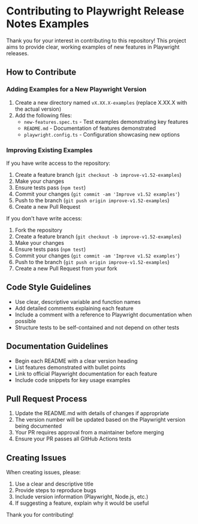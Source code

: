 # Contributing to Playwright Release Notes Examples

Thank you for your interest in contributing to this repository! This project aims to provide clear, working examples of new features in Playwright releases.

## How to Contribute

### Adding Examples for a New Playwright Version

1. Create a new directory named `vX.XX.X-examples` (replace X.XX.X with the actual version)
2. Add the following files:
   - `new-features.spec.ts` - Test examples demonstrating key features
   - `README.md` - Documentation of features demonstrated
   - `playwright.config.ts` - Configuration showcasing new options

### Improving Existing Examples

If you have write access to the repository:
1. Create a feature branch (`git checkout -b improve-v1.52-examples`)
2. Make your changes
3. Ensure tests pass (`npm test`)
4. Commit your changes (`git commit -am 'Improve v1.52 examples'`)
5. Push to the branch (`git push origin improve-v1.52-examples`)
6. Create a new Pull Request

If you don't have write access:
1. Fork the repository
2. Create a feature branch (`git checkout -b improve-v1.52-examples`)
3. Make your changes
4. Ensure tests pass (`npm test`)
5. Commit your changes (`git commit -am 'Improve v1.52 examples'`)
6. Push to the branch (`git push origin improve-v1.52-examples`)
7. Create a new Pull Request from your fork

## Code Style Guidelines

- Use clear, descriptive variable and function names
- Add detailed comments explaining each feature
- Include a comment with a reference to Playwright documentation when possible
- Structure tests to be self-contained and not depend on other tests

## Documentation Guidelines

- Begin each README with a clear version heading
- List features demonstrated with bullet points
- Link to official Playwright documentation for each feature
- Include code snippets for key usage examples

## Pull Request Process

1. Update the README.md with details of changes if appropriate
2. The version number will be updated based on the Playwright version being documented
3. Your PR requires approval from a maintainer before merging
4. Ensure your PR passes all GitHub Actions tests

## Creating Issues

When creating issues, please:

1. Use a clear and descriptive title
2. Provide steps to reproduce bugs
3. Include version information (Playwright, Node.js, etc.)
4. If suggesting a feature, explain why it would be useful

Thank you for contributing! 